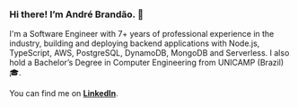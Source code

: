 ### Hi there! I’m André Brandão. 👋

I'm a Software Engineer with 7+ years of professional experience in the industry, building and deploying backend applications with Node.js, TypeScript, AWS, PostgreSQL, DynamoDB, MongoDB and Serverless. I also hold a Bachelor’s Degree in Computer Engineering from UNICAMP (Brazil) 🎓.

You can find me on **[LinkedIn](https://www.linkedin.com/in/andrenbrandao/)**.
